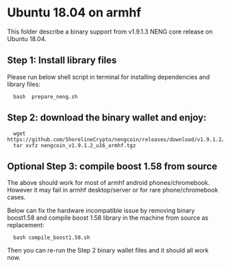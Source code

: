 # Ubuntu 18.04 on armhf

This folder describe a binary support from v1.9.1.3 NENG core release on Ubuntu 18.04.

## Step 1: Install library files
Please run below shell script in terminal for installing dependencies and library files:
```
  bash  prepare_neng.sh
```

## Step 2: download the binary wallet and enjoy:
```
  wget  https://github.com/ShorelineCrypto/nengcoin/releases/download/v1.9.1.2/nengcoin_v1.9.1.2_u16_armhf.tgz
  tar xvfz nengcoin_v1.9.1.2_u16_armhf.tgz
```

## Optional Step 3: compile boost 1.58 from source

The above should work for most of armhf android phones/chromebook. However it may fail in armhf desktop/server or for rare phone/chromebook cases.

Below can fix the hardware incompatible issue by removing binary boost1.58 and compile boost 1.58 library in the machine from source 
as replacement:
 
```
  bash compile_boost1.58.sh
```

Then you can re-run the Step 2 binary wallet files and it should all work now. 

